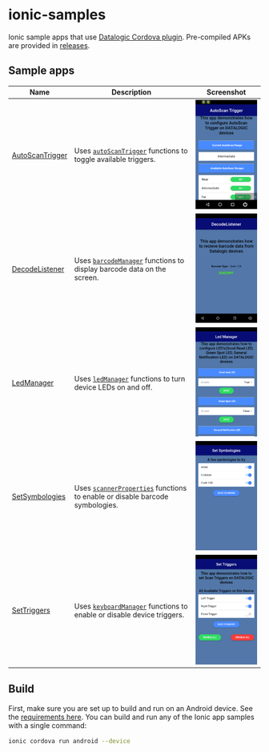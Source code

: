 # ionic-samples

Ionic sample apps that use [Datalogic Cordova plugin](https://github.com/datalogic/cordova-plugin-datalogic). Pre-compiled APKs are provided in [releases](https://github.com/datalogic/ionic-samples/releases).

## Sample apps

| Name | Description | Screenshot
|------|-------------|-----------
| [AutoScanTrigger](AutoScanTrigger/) | Uses [`autoScanTrigger`](https://github.com/datalogic/cordova-plugin-datalogic#autoScanTrigger) functions to toggle available triggers. | ![AutoScanTrigger](AutoScanTrigger/screenshots/screenshot.png)
| [DecodeListener](DecodeListener/) | Uses [`barcodeManager`](https://github.com/datalogic/cordova-plugin-datalogic#barcodeManager) functions to display barcode data on the screen. | ![DecodeListener](DecodeListener/screenshots/screenshot.png)
| [LedManager](LedManager/) | Uses [`ledManager`](https://github.com/datalogic/cordova-plugin-datalogic#ledManager) functions to turn device LEDs on and off. | ![LedManager](LedManager/screenshots/screenshot.png)
| [SetSymbologies](SetSymbologies/) | Uses [`scannerProperties`](https://github.com/datalogic/cordova-plugin-datalogic#scannerProperties) functions to enable or disable barcode symbologies. | ![SetSymbologies](SetSymbologies/screenshots/screenshot.png)
| [SetTriggers](SetTriggers/) | Uses [`keyboardManager`](https://github.com/datalogic/cordova-plugin-datalogic#keyboardManager) functions to enable or disable device triggers. | ![SetTriggers](SetTriggers/screenshots/screenshot.png)

## Build

First, make sure you are set up to build and run on an Android device. See the [requirements here](https://ionicframework.com/docs/intro/deploying/). You can build and run any of the Ionic app samples with a single command:

```bash
ionic cordova run android --device
```

